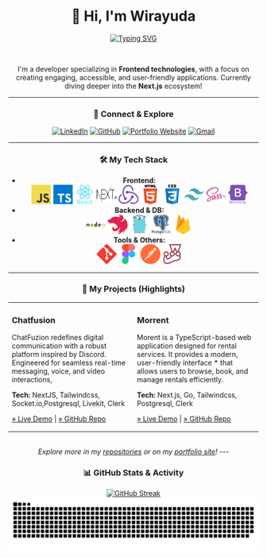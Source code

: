 <div align="center">

# 👋 Hi, I'm Wirayuda

[![Typing SVG](https://readme-typing-svg.herokuapp.com?font=Fira%20Code&weight=600&size=26&duration=3500&pause=100&color=00BFFF&center=true&vCenter=true&width=800&lines=Frontend+Developer;Passionate+about+building+intuitive+web+experiences;Always+learning+and+exploring+new+tech)](https://git.io/typing-svg)

<br>

I'm a developer specializing in **Frontend technologies**, with a focus on creating engaging, accessible, and user-friendly applications. Currently diving deeper into the **Next.js** ecosystem!

---

### 🔗 Connect & Explore

<p>
  <a href="https://www.linkedin.com/in/wira-yuda29" target="_blank"><img src="https://img.shields.io/badge/LinkedIn-0077B5?style=for-the-badge&logo=linkedin&logoColor=white" target="_blank" alt="LinkedIn"></a>
  <a href="https://github.com/wirayuda299" target="_blank"><img src="https://img.shields.io/badge/GitHub-181717?style=for-the-badge&logo=github&logoColor=white" target="_blank" alt="GitHub"></a>
  <a href="https://wirayuda.vercel.app" target="_blank"><img src="https://img.shields.io/badge/Portfolio-00BFFF?style=for-the-badge&logo=vercel&logoColor=white" target="_blank" alt="Portfolio Website"></a> 
  <a href="mailto:wirayuda233@gmail.com"><img src="https://img.shields.io/badge/Gmail-D14836?style=for-the-badge&logo=gmail&logoColor=white" target="_blank" alt="Gmail"></a>
  </p>

---

### 🛠️ My Tech Stack

* **Frontend:**
    <br>
    <img src="https://raw.githubusercontent.com/teamedwardforever/Readme-Generator/71f25dd8b98329b168142a6b782a107b75eab178/svg/Skills/Languages/javascript-original.svg" alt="JavaScript" width="40" height="40"/>
    <img src="https://raw.githubusercontent.com/teamedwardforever/Readme-Generator/71f25dd8b98329b168142a6b782a107b75eab178/svg/Skills/Languages/typescript-original.svg" alt="TypeScript" width="40" height="40"/>
    <img src="https://raw.githubusercontent.com/teamedwardforever/Readme-Generator/71f25dd8b98329b168142a6b782a107b75eab178/svg/Skills/Frontend/react-original-wordmark.svg" alt="React" width="40" height="40"/>
    <img src="https://raw.githubusercontent.com/teamedwardforever/Readme-Generator/71f25dd8b98329b168142a6b782a107b75eab178/svg/Skills/Static/nextjs-2.svg" alt="Next.js" width="40" height="40"/>
    <img src="https://raw.githubusercontent.com/teamedwardforever/Readme-Generator/71f25dd8b98329b168142a6b782a107b75eab178/svg/Skills/Frontend/redux-original.svg" alt="Redux" width="40" height="40"/>
    <img src="https://raw.githubusercontent.com/teamedwardforever/Readme-Generator/71f25dd8b98329b168142a6b782a107b75eab178/svg/Skills/Frontend/html5-original-wordmark.svg" alt="HTML5" width="40" height="40"/>
    <img src="https://raw.githubusercontent.com/teamedwardforever/Readme-Generator/71f25dd8b98329b168142a6b782a107b75eab178/svg/Skills/Frontend/css3-original-wordmark.svg" alt="CSS3" width="40" height="40"/>
    <img src="https://raw.githubusercontent.com/teamedwardforever/Readme-Generator/71f25dd8b98329b168142a6b782a107b75eab178/svg/Skills/Frontend/tailwindcss-icon.svg" alt="Tailwind CSS" width="40" height="40"/>
    <img src="https://raw.githubusercontent.com/teamedwardforever/Readme-Generator/71f25dd8b98329b168142a6b782a107b75eab178/svg/Skills/Frontend/sass-original.svg" alt="Sass" width="40" height="40"/>
    <img src="https://raw.githubusercontent.com/teamedwardforever/Readme-Generator/71f25dd8b98329b168142a6b782a107b75eab178/svg/Skills/Frontend/bootstrap-plain-wordmark.svg" alt="Bootstrap" width="40" height="40"/>
* **Backend & DB:**
    <br>
    <img src="https://raw.githubusercontent.com/teamedwardforever/Readme-Generator/71f25dd8b98329b168142a6b782a107b75eab178/svg/Skills/Backend/nodejs-original-wordmark.svg" alt="Node.js" width="40" height="40"/>
    <img src="https://raw.githubusercontent.com/teamedwardforever/Readme-Generator/71f25dd8b98329b168142a6b782a107b75eab178/svg/Skills/Backend/nestjs-plain.svg" alt="NestJS" width="40" height="40"/> 
    <img src="https://raw.githubusercontent.com/teamedwardforever/Readme-Generator/71f25dd8b98329b168142a6b782a107b75eab178/svg/Skills/Languages/go-original.svg" alt="Go" width="40" height="40"/> 
    <img src="https://raw.githubusercontent.com/teamedwardforever/Readme-Generator/71f25dd8b98329b168142a6b782a107b75eab178/svg/Skills/Database/postgresql-original-wordmark.svg" alt="PostgreSQL" width="40" height="40"/>
    <img src="https://raw.githubusercontent.com/teamedwardforever/Readme-Generator/71f25dd8b98329b168142a6b782a107b75eab178/svg/Skills/BackendService/firebase-icon.svg" alt="Firebase" width="40" height="40"/>
* **Tools & Others:**
    <br>
    <img src="https://raw.githubusercontent.com/teamedwardforever/Readme-Generator/71f25dd8b98329b168142a6b782a107b75eab178/svg/Skills/Other/git-scm-icon.svg" alt="Git" width="40" height="40"/>
    <img src="https://raw.githubusercontent.com/teamedwardforever/Readme-Generator/71f25dd8b98329b168142a6b782a107b75eab178/svg/Skills/Software/figma-icon.svg" alt="Figma" width="40" height="40"/>
    <img src="https://raw.githubusercontent.com/teamedwardforever/Readme-Generator/71f25dd8b98329b168142a6b782a107b75eab178/svg/Skills/Software/getpostman-icon.svg" alt="Postman" width="40" height="40"/>
    <img src="https://raw.githubusercontent.com/teamedwardforever/Readme-Generator/71f25dd8b98329b168142a6b782a107b75eab178/svg/Skills/Testing/jestjsio-icon.svg" alt="Jest" width="40" height="40"/>

---

### 🚀 My Projects (Highlights)

<table width="100%">
  <tr>
    <td width="50%" valign="top">
      <h3>Chatfusion</h3>
      <p>ChatFuzion redefines digital communication with a robust platform inspired by Discord. Engineered for seamless real-time messaging, voice, and video interactions, </p>
      <p><strong>Tech:</strong> NextJS, Tailwindcss, Socket.io,Postgresql, Livekit, Clerk </p>
      <p>
        <a href="[https://chatfusion-y57w.onrender.com]" target="_blank">» Live Demo</a> | 
        <a href="[https://github.com/wirayuda299/chatFusion]" target="_blank">» GitHub Repo</a>
      </p>
      </td>
    <td width="50%" valign="top">
      <h3>Morrent</h3>
      <p>Morent is a TypeScript-based web application designed for rental services. It provides a modern, user-friendly interface * that allows users to browse, book, and manage rentals efficiently.</p>
      <p><strong>Tech:</strong> Next.js, Go, Tailwindcss, Postgresql, Clerk</p>
      <p>
        <a href="[https://morent-go.vercel.app]" target="_blank">» Live Demo</a> | 
        <a href="[https://github.com/wirayuda299/morent_go]" target="_blank">» GitHub Repo</a>
      </p>
      </td>
  </tr>
</table>
<br>
<em>Explore more in my <a href="https://github.com/wirayuda299?tab=repositories">repositories</a> or on my <a href="https://wirayuda.vercel.app">portfolio site</a>!</em>
---

### 📊 GitHub Stats & Activity

[![GitHub Streak](https://streak-stats.demolab.com?user=wirayuda299&theme=onedark)](https://git.io/streak-stats)
![Snake animation](https://github.com/matt-ftw/matt-ftw/blob/output/github-contribution-grid-snake-dark.svg)

</div>
